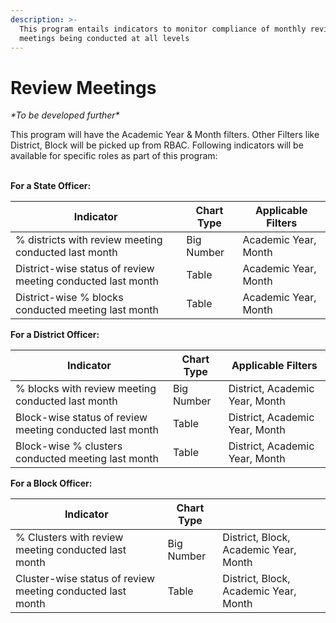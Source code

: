 ```yaml
---
description: >-
  This program entails indicators to monitor compliance of monthly review
  meetings being conducted at all levels
---
```


# Review Meetings

_\*To be developed further\*_

This program will have the Academic Year & Month filters. Other Filters like District, Block will be picked up from RBAC. Following indicators will be available for specific roles as part of this program:

\
**For a State Officer:**

| Indicator                                                   | Chart Type | Applicable Filters   |
| ----------------------------------------------------------- | ---------- | -------------------- |
| % districts with review meeting conducted last month        | Big Number | Academic Year, Month |
| District-wise status of review meeting conducted last month | Table      | Academic Year, Month |
| District-wise % blocks conducted meeting last month         | Table      | Academic Year, Month |

**For a District Officer:**

| Indicator                                                | Chart Type | Applicable Filters             |
| -------------------------------------------------------- | ---------- | ------------------------------ |
| % blocks with review meeting conducted last month        | Big Number | District, Academic Year, Month |
| Block-wise status of review meeting conducted last month | Table      | District, Academic Year, Month |
| Block-wise % clusters conducted meeting last month       |  Table     | District, Academic Year, Month |

**For a Block Officer:**

| Indicator                                                  | Chart Type |                                       |
| ---------------------------------------------------------- | ---------- | ------------------------------------- |
| % Clusters with review meeting conducted last month        | Big Number | District, Block, Academic Year, Month |
| Cluster-wise status of review meeting conducted last month | Table      | District, Block, Academic Year, Month |

